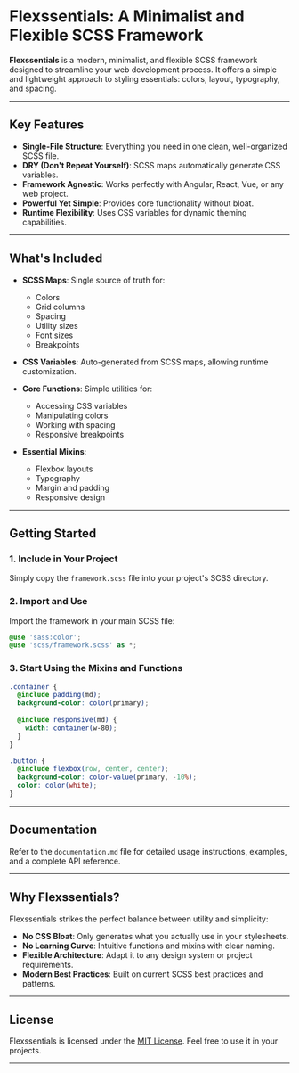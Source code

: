 # Flexssentials: A Minimalist and Flexible SCSS Framework

**Flexssentials** is a modern, minimalist, and flexible SCSS framework designed to streamline your web development process. It offers a simple and lightweight approach to styling essentials: colors, layout, typography, and spacing.

---

## **Key Features**

- **Single-File Structure**: Everything you need in one clean, well-organized SCSS file.
- **DRY (Don't Repeat Yourself)**: SCSS maps automatically generate CSS variables.
- **Framework Agnostic**: Works perfectly with Angular, React, Vue, or any web project.
- **Powerful Yet Simple**: Provides core functionality without bloat.
- **Runtime Flexibility**: Uses CSS variables for dynamic theming capabilities.

---

## **What's Included**

- **SCSS Maps**: Single source of truth for:
  - Colors
  - Grid columns
  - Spacing
  - Utility sizes
  - Font sizes
  - Breakpoints

- **CSS Variables**: Auto-generated from SCSS maps, allowing runtime customization.

- **Core Functions**: Simple utilities for:
  - Accessing CSS variables
  - Manipulating colors
  - Working with spacing
  - Responsive breakpoints

- **Essential Mixins**:
  - Flexbox layouts
  - Typography
  - Margin and padding
  - Responsive design

---

## **Getting Started**

### 1. **Include in Your Project**

Simply copy the `framework.scss` file into your project's SCSS directory.

### 2. **Import and Use**

Import the framework in your main SCSS file:
```scss
@use 'sass:color';
@use 'scss/framework.scss' as *;
```

### 3. **Start Using the Mixins and Functions**

```scss
.container {
  @include padding(md);
  background-color: color(primary);
  
  @include responsive(md) {
    width: container(w-80);
  }
}

.button {
  @include flexbox(row, center, center);
  background-color: color-value(primary, -10%);
  color: color(white);
}
```

---

## **Documentation**

Refer to the `documentation.md` file for detailed usage instructions, examples, and a complete API reference.

---

## **Why Flexssentials?**

Flexssentials strikes the perfect balance between utility and simplicity:

- **No CSS Bloat**: Only generates what you actually use in your stylesheets.
- **No Learning Curve**: Intuitive functions and mixins with clear naming.
- **Flexible Architecture**: Adapt it to any design system or project requirements.
- **Modern Best Practices**: Built on current SCSS best practices and patterns.

---

## **License**

Flexssentials is licensed under the [MIT License](LICENSE). Feel free to use it in your projects.

---